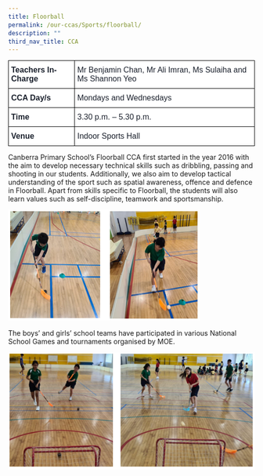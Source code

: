 ```yaml
---
title: Floorball
permalink: /our-ccas/Sports/floorball/
description: ""
third_nav_title: CCA
---
```

<style type="text/css">
.tg  {border-collapse:collapse;border-spacing:0;}
.tg td{border-color:black;border-style:solid;border-width:1px;font-family:Arial, sans-serif;font-size:14px;
  overflow:hidden;padding:10px 5px;word-break:normal;}
.tg th{border-color:black;border-style:solid;border-width:1px;font-family:Arial, sans-serif;font-size:14px;
  font-weight:normal;overflow:hidden;padding:10px 5px;word-break:normal;}
.tg .tg-ixid{background-color:#FFF;color:#1A202C;font-size:16px;text-align:left;vertical-align:top}
.tg .tg-qvu4{background-color:#FFF;color:#1A202C;font-size:16px;font-weight:bold;text-align:left;vertical-align:top}
</style>
<table class="tg">
<thead>
  <tr>
    <th class="tg-qvu4">Teachers In-Charge</th>
    <th class="tg-ixid">Mr Benjamin Chan, Mr Ali Imran, Ms Sulaiha and Ms Shannon Yeo</th>
  </tr>
</thead>
<tbody>
  <tr>
    <td class="tg-qvu4">CCA Day/s</td>
    <td class="tg-ixid">Mondays and Wednesdays</td>
  </tr>
  <tr>
    <td class="tg-qvu4">Time</td>
    <td class="tg-ixid">3.30 p.m. – 5.30 p.m.</td>
  </tr>
  <tr>
    <td class="tg-qvu4">Venue</td>
    <td class="tg-ixid">Indoor Sports Hall</td>
  </tr>
</tbody>
</table>
	
Canberra Primary School’s Floorball CCA first started in the year 2016 with the aim to develop necessary technical skills such as dribbling, passing and shooting in our students. Additionally, we also aim to develop tactical understanding of the sport such as spatial awareness, offence and defence in Floorball. Apart from skills specific to Floorball, the students will also learn values such as self-discipline, teamwork and sportsmanship. 

![](/images/floorball(3).png)

The boys’ and girls’ school teams have participated in various National School Games and tournaments organised by MOE.

![](/images/floorball(1).png)